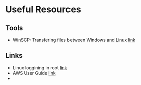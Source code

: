 # Useful Resources

## Tools
  * WinSCP: Transfering files between Windows and Linux [link](https://docs.aws.amazon.com/AWSEC2/latest/UserGuide/putty.html#Transfer_WinSCP)

## Links
  * Linux loggining in root [link](https://aws.amazon.com/premiumsupport/knowledge-center/set-change-root-linux/)
  * AWS User Guide [link](https://docs.aws.amazon.com/AWSEC2/latest/UserGuide/concepts.html?icmpid=docs_ec2_console)
  * 